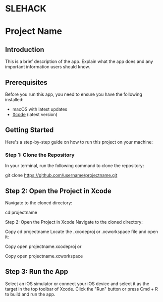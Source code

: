 # SLEHACK

# Project Name

## Introduction

This is a brief description of the app. Explain what the app does and any important information users should know.

## Prerequisites

Before you run this app, you need to ensure you have the following installed:

- macOS with latest updates
- [Xcode](https://developer.apple.com/xcode/) (latest version)

## Getting Started

Here's a step-by-step guide on how to run this project on your machine:

### Step 1: Clone the Repository

In your terminal, run the following command to clone the repository:


git clone https://github.com/username/projectname.git

## Step 2: Open the Project in Xcode

Navigate to the cloned directory:

cd projectname

Step 2: Open the Project in Xcode
Navigate to the cloned directory:

Copy
cd projectname
Locate the .xcodeproj or .xcworkspace file and open it:


Copy
open projectname.xcodeproj
or


Copy
open projectname.xcworkspace

## Step 3: Run the App
Select an iOS simulator or connect your iOS device and select it as the target in the top toolbar of Xcode. Click the "Run" button or press Cmd + R to build and run the app.



